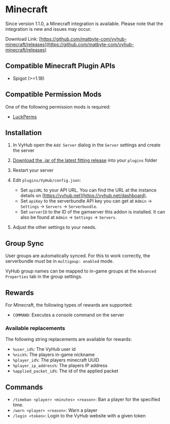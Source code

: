 # Minecraft

Since version 1.1.0, a Minecraft integration is available. Please note that the integration is new and issues may occur.

Download Link:
[https://github.com/matbyte-com/vyhub-minecraft/releases](https://github.com/matbyte-com/vyhub-minecraft/releases)

## Compatible Minecraft Plugin APIs

- Spigot (>=1.18)

## Compatible Permission Mods

One of the following permission mods is required:

- [LuckPerms](https://luckperms.net)

## Installation

1. In VyHub open the `Add Server` dialog in the `Server` settings and create the server
2. [Download the .jar of the latest fitting release](https://github.com/matbyte-com/vyhub-minecraft/releases) into your `plugins` folder
3. Restart your server
4. Edit `plugins/VyHub/config.json`:

    - Set `apiURL` to your API URL. You can find the URL at the instance details on [https://vyhub.net](https://vyhub.net/dashboard).
    - Set `apiKey` to the serverbundle API key you can get at `Admin` -> `Settings` -> `Servers` -> `Serverbundle`.
    - Set `serverID` to the ID of the gamserver this addon is installed. It can also be found at `Admin` -> `Settings` -> `Servers`.

5. Adjust the other settings to your needs.


## Group Sync
User groups are automatically synced. For this to work correctly, the serverbundle must be in `multigoup: enabled` mode.

VyHub group names can be mapped to in-game groups at the `Advanced Properties` tab in the group settings.


## Rewards
For Minecraft, the following types of rewards are supported:

- `COMMAND`: Executes a console command on the server

### Available replacements
The following string replacements are available for rewards:

- `%user_id%`: The VyHub user id
- `%nick%`: The players in-game nickname
- `%player_id%`: The players minecraft UUID
- `%player_ip_address%`: The players IP address
- `%applied_packet_id%`: The id of the applied packet

## Commands

- `/timeban <player> <minutes> <reason>`: Ban a player for the specified time.
- `/warn <player> <reason>`: Warn a player
- `/login <token>`: Login to the VyHub website with a given token